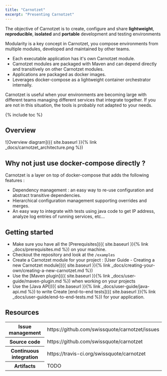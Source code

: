 ```yaml
---
title: "Carnotzet"
excerpt: "Presenting Carnotzet"
---
```


The objective of Carnotzet is to create, configure and share __lightweight__, __reproducible__, __isolated__ and __portable__ development and testing environments

Modularity is a key concept in Carnotzet, you compose environments from multiple modules, developed and maintained by other teams.

* Each executable application has it's own Carnotzet module.
* Carnotzet modules are packaged with Maven and can depend directly and transitively on other Carnotzet modules.
* Applications are packaged as docker images.
* Leverages docker-compose as a lightweight container orchestrator internally.

Carnotzet is useful when your environments are becoming large with different teams managing different 
services that integrate together. If you are not in this situation, the tools is probably not adapted to your needs.

{% include toc %}

## Overview

![Overview diagram]({{ site.baseurl }}{% link _docs/carnotzet_architecture.png %})

## Why not just use docker-compose directly ?

Carnotzet is a layer on top of docker-compose that adds the following features : 

* Dependency management : an easy way to re-use configuration and abstract transitive dependencies.
* Hierarchical configuration management supporting overrides and merges.
* An easy way to integrate with tests using java code to get IP address, analyze log entries of running services, etc…


## Getting started

* Make sure you have all the [Prerequisites]({{ site.baseurl }}{% link _docs/prerequisites.md %}) on your machine.
* Checkout the repository and look at the `/examples`
* Create a Carnotzet module for your project : [User Guide - Creating a new Carnotzet module]({{ site.baseurl }}{% link _docs/creating-your-own/creating-a-new-carnotzet.md %})
* Use the [Maven plugin]({{ site.baseurl }}{% link _docs/user-guide/maven-plugin.md %}) when working on your projects
* Use the [Java API]({{ site.baseurl }}{% link _docs/user-guide/java-api.md %}) to write
Create [end-to-end tests]({{ site.baseurl }}{% link _docs/user-guide/end-to-end-tests.md %}) for your application.

## Resources

<table>
<tr><th>Issue management</th><td> https://github.com/swissquote/carnotzet/issues </td></tr>
<tr><th>Source code</th><td> https://github.com/swissquote/carnotzet </td></tr>
<tr><th>Continuous integration</th><td> https://travis-ci.org/swissquote/carnotzet</td></tr>
<tr><th>Artifacts</th><td> TODO </td></tr>
</table>